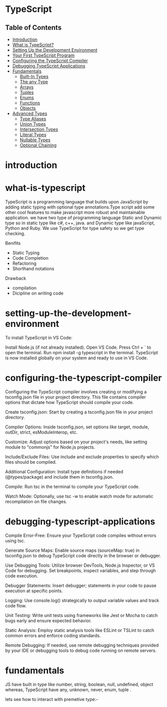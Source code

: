 # TypeScript

## Table of Contents

- [Introduction](#introduction)
- [What is TypeScript?](#what-is-typescript)
- [Setting Up the Development Environment](#setting-up-the-development-environment)
- [Your First TypeScript Program](#your-first-typescript-program)
- [Configuring the TypeScript Compiler](#configuring-the-typescript-compiler)
- [Debugging TypeScript Applications](#debugging-typescript-applications)
- [Fundamentals](#fundamentals)
  - [Built-In Types](#built-in-types)
  - [The any Type](#the-any-type)
  - [Arrays](#arrays)
  - [Tuples](#tuples)
  - [Enums](#enums)
  - [Functions](#functions)
  - [Objects](#objects)
- [Advanced Types](#advanced-types)
  - [Type Aliases](#type-aliases)
  - [Union Types](#union-types)
  - [Intersection Types](#intersection-types)
  - [Literal Types](#literal-types)
  - [Nullable Types](#nullable-types)
  - [Optional Chaining](#optional-chaining)


# introduction
# what-is-typescript

TypeScript is a programming language that builds upon JavaScript by adding static typing with optional type annotations.Type script add some other cool features to make javascript more robust and maintainable application.
we have two type of programming language Static and Dynamic type so in static type like c#, c++, java. and Dynamic type like javaScript, Python and Ruby.
We use TypeScript for type safety so we get type checking.

Benifits 
- Static Typing
- Code Completion
- Refactoring
- Shorthand notations

Drawback
- compilation
- Dicipline on writing code

# setting-up-the-development-environment

To install TypeScript in VS Code:

Install Node.js (if not already installed).
Open VS Code.
Press Ctrl + ` to open the terminal.
Run npm install -g typescript in the terminal.
TypeScript is now installed globally on your system and ready to use in VS Code.

# configuring-the-typescript-compiler


Configuring the TypeScript compiler involves creating or modifying a tsconfig.json file in your project directory. This file contains compiler options that dictate how TypeScript should compile your code.

Create tsconfig.json: Start by creating a tsconfig.json file in your project directory.

Compiler Options: Inside tsconfig.json, set options like target, module, outDir, strict, esModuleInterop, etc.

Customize: Adjust options based on your project's needs, like setting module to "commonjs" for Node.js projects.

Include/Exclude Files: Use include and exclude properties to specify which files should be compiled.

Additional Configuration: Install type definitions if needed (@types/package) and include them in tsconfig.json.

Compile: Run tsc in the terminal to compile your TypeScript code.

Watch Mode: Optionally, use tsc -w to enable watch mode for automatic recompilation on file changes.

# debugging-typescript-applications

Compile Error-Free: Ensure your TypeScript code compiles without errors using tsc.

Generate Source Maps: Enable source maps (sourceMap: true) in tsconfig.json to debug TypeScript code directly in the browser or debugger.

Use Debugging Tools: Utilize browser DevTools, Node.js Inspector, or VS Code for debugging. Set breakpoints, inspect variables, and step through code execution.

Debugger Statements: Insert debugger; statements in your code to pause execution at specific points.

Logging: Use console.log() strategically to output variable values and track code flow.

Unit Testing: Write unit tests using frameworks like Jest or Mocha to catch bugs early and ensure expected behavior.

Static Analysis: Employ static analysis tools like ESLint or TSLint to catch common errors and enforce coding standards.

Remote Debugging: If needed, use remote debugging techniques provided by your IDE or debugging tools to debug code running on remote servers.

# fundamentals

JS have built in type like number, string, boolean, null, undefined, object whereas,
TypeScript have any, unknown, never, enum, tuple .

lets see how to interact with premetive type:-

